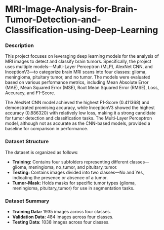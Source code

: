 # MRI-Image-Analysis-for-Brain-Tumor-Detection-and-Classification-using-Deep-Learning

### Description 
This project focuses on leveraging deep learning models for the analysis of MRI images to detect and classify brain tumors. Specifically, the project uses multiple models—Multi-Layer Perceptron (MLP), AlexNet CNN, and InceptionV3—to categorize brain MRI scans into four classes: glioma, meningioma, pituitary tumor, and no tumor. The models were evaluated based on various performance metrics, including Mean Absolute Error (MAE), Mean Squared Error (MSE), Root Mean Squared Error (RMSE), Loss, Accuracy, and F1-Score.

The AlexNet CNN model achieved the highest F1-Score (0.411368) and demonstrated promising accuracy, while InceptionV3 showed the highest accuracy (0.886320) with relatively low loss, making it a strong candidate for tumor detection and classification tasks. The Multi-Layer Perceptron model, although not as accurate as the CNN-based models, provided a baseline for comparison in performance.

### Dataset Structure
The dataset is organized as follows:
- **Training:** Contains four subfolders representing different classes—glioma, meningioma, no_tumor, and pituitary_tumor.
- **Testing:** Contains images divided into two classes—No and Yes, indicating the presence or absence of a tumor.
- **Tumor-Mask:** Holds masks for specific tumor types (glioma, meningioma, pituitary_tumor) for use in segmentation tasks.

### Dataset Summary
- **Training Data:** 1935 images across four classes.
- **Validation Data:** 484 images across four classes.
- **Testing Data:** 1038 images across four classes.
